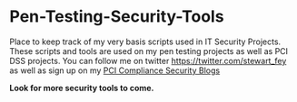 Pen-Testing-Security-Tools
==========================

Place to keep track of my very basis scripts used in IT Security Projects.
These scripts and tools are used on my pen testing projects as well as PCI DSS projects.
You can follow me on twitter https://twitter.com/stewart_fey as well as sign up on my <a href="http://www.pciqsatalk.com"> PCI Compliance Security Blogs</a>

<b>Look for more security tools to come.</b>
